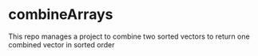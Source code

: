 # combineArrays
This repo manages a project to combine two sorted vectors to return one combined vector in sorted order
